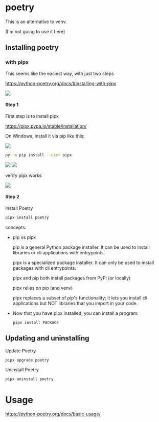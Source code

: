 # poetry

This is an alternative to venv.

(I'm not going to use it here)

## Installing poetry

### with pipx

This seems like the easiest way, with just two steps

https://python-poetry.org/docs/#installing-with-pipx

![](img/2024-12-15-16-16-59.png)

#### Step 1

First step is to install pipx

https://pipx.pypa.io/stable/installation/

On Windows, install it via pip like this:

![](img/2024-12-15-16-19-21.png)

```bash
py -m pip install --user pipx
```

![](img/2024-12-15-16-21-50.png)
![](img/2024-12-15-16-25-05.png)

verify pipx works

![](img/2024-12-15-16-27-17.png)

#### Step 2

Install Poetry


```bash
pipx install poetry
```

concepts:
* pip vs pipx

    pip is a general Python package installer. It can be used to install libraries or cli applications with entrypoints.

    pipx is a specialized package installer. It can only be used to install packages with cli entrypoints.

    pipx and pip both install packages from PyPI (or locally)

    pipx relies on pip (and venv)

    pipx replaces a subset of pip's functionality; it lets you install cli applications but NOT libraries that you import in your code.
* Now that you have pipx installed, you can install a program:

    `pipx install PACKAGE`

## Updating and uninstalling

Update Poetry

```bash
pipx upgrade poetry
```

Uninstall Poetry

```bash
pipx uninstall poetry
```

# Usage

https://python-poetry.org/docs/basic-usage/